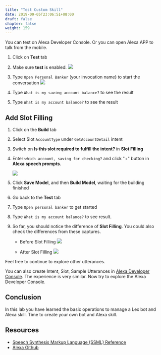 ```yaml
---
title: "Test Custom Skill"
date: 2019-09-05T23:06:51+08:00
draft: false
chapter: false
weight: 159
---
```


You can test on Alexa Developer Console. Or you can open Alexa APP to talk from the mobile.

1. Click on **Test** tab

1. Make sure **test** is enabled.
    ![](/images/ask/test-alexa.png)

1. Type `Open Personal Banker` (your invocation name) to start the conversation
    ![](/images/ask/start-alexa.png)

1. Type `What is my saving account balance?` to see the result

1. Type `What is my account balance?` to see the result 

## Add Slot Filling

1. Click on the **Build** tab

1. Select Slot `AccountType` under `GetAccountDetail` intent

1. Switch on **Is this slot required to fulfill the intent?** in **Slot Filling**

1. Enter `which account, saving for checking?` and click "+" button in **Alexa speech prompts**. 

    ![](/images/ask/alexa-slot-filling.png)

1. Click **Save Model**, and then **Build Model**, waiting for the building finished

1. Go back to the **Test** tab

1. Type `Open personal banker` to get started

1. Type `What is my account balance?` to see result. 

1. So far, you should notice the difference of **Slot Filling**. You could also check the differences from these captures.

   - Before Slot Filling
   ![](/images/ask/before-slot-filling.png)
    
   - After Slot Filling
   ![](/images/ask/after-slot-filling.png)

Feel free to continue to explore other
utterances.

You can also create Intent, Slot, Sample Utterances in 
[Alexa Developer Console](https://developer.amazon.com/alexa/console/ask). 
The experience is very similar. Now try to explore the Alexa Developer Console.


##	Conclusion
In this lab you have learned the basic operations to manage a Lex bot and Alexa skill. Time to create your own bot and Alexa skill. 

##	Resources
* [Speech Synthesis Markup Language (SSML) Reference](https://developer.amazon.com/docs/custom-skills/speech-synthesis-markup-language-ssml-reference.html)
* [Alexa Github](https://github.com/alexa/)